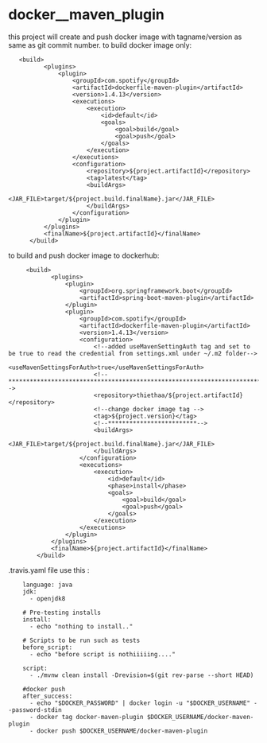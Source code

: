 # docker__maven_plugin

this project will create and push docker image with tagname/version as same as git commit number.
to build docker image only:

       <build>
              <plugins>
                  <plugin>
                      <groupId>com.spotify</groupId>
                      <artifactId>dockerfile-maven-plugin</artifactId>
                      <version>1.4.13</version>
                      <executions>
                          <execution>
                              <id>default</id>
                              <goals>
                                  <goal>build</goal>
                                  <goal>push</goal>
                              </goals>
                          </execution>
                      </executions>
                      <configuration>
                          <repository>${project.artifactId}</repository>
                          <tag>latest</tag>
                          <buildArgs>
                              <JAR_FILE>target/${project.build.finalName}.jar</JAR_FILE>
                          </buildArgs>
                      </configuration>
                  </plugin>
              </plugins>
              <finalName>${project.artifactId}</finalName>
          </build>

to build and push docker image to dockerhub:

         <build>
                <plugins>
                    <plugin>
                        <groupId>org.springframework.boot</groupId>
                        <artifactId>spring-boot-maven-plugin</artifactId>
                    </plugin>
                    <plugin>
                        <groupId>com.spotify</groupId>
                        <artifactId>dockerfile-maven-plugin</artifactId>
                        <version>1.4.13</version>
                        <configuration>
                            <!--added useMavenSettingAuth tag and set to be true to read the credential from settings.xml under ~/.m2 folder-->
                            <useMavenSettingsForAuth>true</useMavenSettingsForAuth>
                            <!-- ***********************************************************************************************************-->
                            <repository>thiethaa/${project.artifactId}</repository>
                            <!--change docker image tag -->
                            <tag>${project.version}</tag>
                            <!--*************************-->
                            <buildArgs>
                                <JAR_FILE>target/${project.build.finalName}.jar</JAR_FILE>
                            </buildArgs>
                        </configuration>
                        <executions>
                            <execution>
                                <id>default</id>
                                <phase>install</phase>
                                <goals>
                                    <goal>build</goal>
                                    <goal>push</goal>
                                </goals>
                            </execution>
                        </executions>
                    </plugin>
                </plugins>
                <finalName>${project.artifactId}</finalName>
            </build>
            
 .travis.yaml file use this :

        language: java
        jdk:
          - openjdk8
        
        # Pre-testing installs
        install:
          - echo "nothing to install.."
        
        # Scripts to be run such as tests
        before_script:
          - echo "before script is nothiiiiing...."
        
        script:
          - ./mvnw clean install -Drevision=$(git rev-parse --short HEAD)
        
        #docker push
        after_success:
          - echo "$DOCKER_PASSWORD" | docker login -u "$DOCKER_USERNAME" --password-stdin
          - docker tag docker-maven-plugin $DOCKER_USERNAME/docker-maven-plugin
          - docker push $DOCKER_USERNAME/docker-maven-plugin
